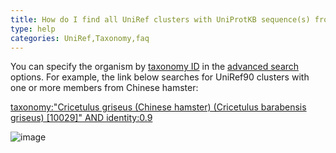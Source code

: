 ```yaml
---
title: How do I find all UniRef clusters with UniProtKB sequence(s) from an organism I am interested in?
type: help
categories: UniRef,Taxonomy,faq
---
```


You can specify the organism by [taxonomy ID](https://www.uniprot.org/help/taxonomy_identifier) in the [advanced search](https://www.uniprot.org/help/advanced_search) options. For example, the link below searches for UniRef90 clusters with one or more members from Chinese hamster:

[taxonomy:"Cricetulus griseus (Chinese hamster) (Cricetulus barabensis griseus) \[10029\]" AND identity:0.9](https://www.uniprot.org/uniref/?query=taxonomy%3A%22Cricetulus+griseus+%28Chinese+hamster%29+%28Cricetulus+barabensis+griseus%29+%5B10029%5D%22+identity%3A0.9&sort=score)

![image](https://github.com/ebi-uniprot/uniprot-manual/raw/main/images/uniref_organism_query-1.png)
